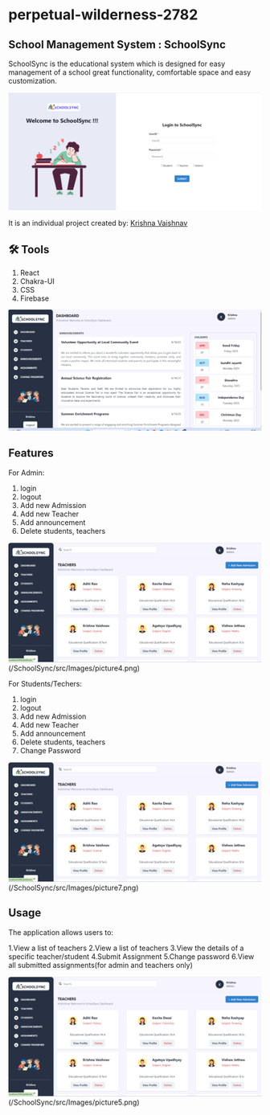 # perpetual-wilderness-2782

## School Management System : SchoolSync
SchoolSync is the educational system which is designed for easy management of a school great functionality, comfortable space and easy customization. 

![Login](/SchoolSync/src/Images/Picture1.png)

It is an individual project created by:
[Krishna Vaishnav](https://github.com/KrishnaVaishnav98)  

## 🛠 Tools

1. React
2. Chakra-UI
3. CSS
4. Firebase

![Dashboard](/SchoolSync/src/Images/picture2.png)

## Features

For Admin:
1. login
2. logout
3. Add new Admission
4. Add new Teacher
5. Add announcement
6. Delete students, teachers

![All users list](/SchoolSync/src/Images/picture3.png)
(/SchoolSync/src/Images/picture4.png)

For Students/Techers:
1. login
2. logout
3. Add new Admission
4. Add new Teacher
5. Add announcement
6. Delete students, teachers
7. Change Password

![Change Password](/SchoolSync/src/Images/picture3.png)
(/SchoolSync/src/Images/picture7.png)

## Usage
The application allows users to:

1.View a list of teachers
2.View a list of teachers
3.View the details of a specific teacher/student
4.Submit Assignment
5.Change password
6.View all submitted assignments(for admin and teachers only)

![Announcement](/SchoolSync/src/Images/picture3.png)
(/SchoolSync/src/Images/picture5.png)